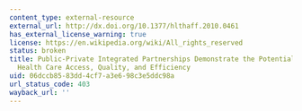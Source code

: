 ```yaml
---
content_type: external-resource
external_url: http://dx.doi.org/10.1377/hlthaff.2010.0461
has_external_license_warning: true
license: https://en.wikipedia.org/wiki/All_rights_reserved
status: broken
title: Public-Private Integrated Partnerships Demonstrate the Potential to Improve
  Health Care Access, Quality, and Efficiency
uid: 06dccb85-83dd-4cf7-a3e6-98c3e5ddc98a
url_status_code: 403
wayback_url: ''
---
```

